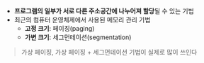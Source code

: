 - **프로그램의 일부가 서로 다른 주소공간에 나누어져 할당**될 수 있는 기법
- 최근의 컴퓨터 운영체제에서 사용된 메모리 관리 기법
	- **고정 크기**: 페이징(paging)
	- **가변 크기**: 세그먼테이션(segmentation)

> 가상 페이징, 가상 페이징 + 세그먼테이션 기법이 실제로 많이 쓰인다